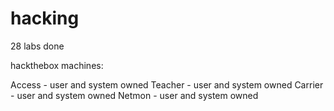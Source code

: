 # hacking


28 labs done

hackthebox machines:
  
  Access  - user and system owned
  Teacher - user and system owned
  Carrier - user and system owned
  Netmon  - user and system owned
